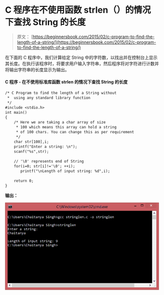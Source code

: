 # C 程序在不使用函数 strlen（）的情况下查找 String 的长度

> 原文： [https://beginnersbook.com/2015/02/c-program-to-find-the-length-of-a-string/](https://beginnersbook.com/2015/02/c-program-to-find-the-length-of-a-string/)

在下面的 C 程序中，我们计算给定 String 中的字符数，以找出并在控制台上显示其长度。在执行该程序时，将要求用户输入字符串，然后程序将对字符进行计数并将输出字符串的长度显示为输出。

#### C 程序 - 在不使用标准库函数 strlen 的情况下查找 String 的长度

```
/* C Program to find the length of a String without
 *  using any standard library function 
 */
#include <stdio.h>
int main()
{
    /* Here we are taking a char array of size 
     * 100 which means this array can hold a string 
     * of 100 chars. You can change this as per requirement
     */
    char str[100],i;
    printf("Enter a string: \n");
    scanf("%s",str);

    // '\0' represents end of String
    for(i=0; str[i]!='\0'; ++i);
       printf("\nLength of input string: %d",i);

    return 0;
}

```

**输出：**

![string_length_output](img/bf349f0ef2bfa39e99214c1f1bacf721.jpg)
